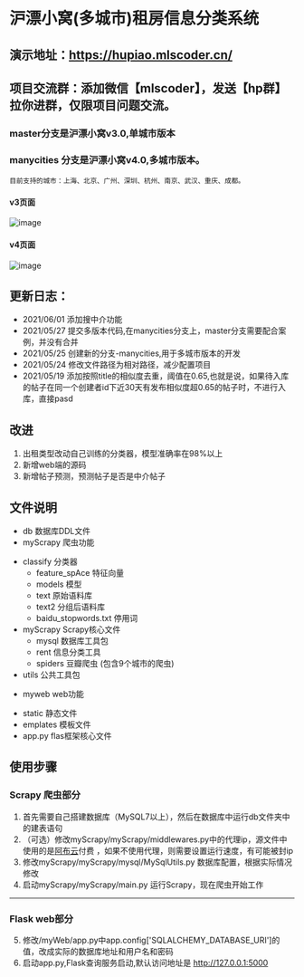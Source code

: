 
# 沪漂小窝(多城市)租房信息分类系统
## 演示地址：https://hupiao.mlscoder.cn/ 
## 项目交流群：添加微信【mlscoder】，发送【hp群】拉你进群，仅限项目问题交流。
### master分支是沪漂小窝v3.0,单城市版本
### manycities 分支是沪漂小窝v4.0,多城市版本。
    目前支持的城市：上海、北京、广州、深圳、杭州、南京、武汉、重庆、成都。
#### v3页面
![image](https://user-images.githubusercontent.com/49440936/118770069-79f9c180-b8b3-11eb-921f-d315dfc5597d.png)
#### v4页面
![image](https://user-images.githubusercontent.com/49440936/119754742-74176800-bed3-11eb-9d25-5bbb99a77c12.png)

## 更新日志：
* 2021/06/01 添加搜中介功能
* 2021/05/27 提交多版本代码,在manycities分支上，master分支需要配合案例，并没有合并
* 2021/05/25 创建新的分支-manycities,用于多城市版本的开发
* 2021/05/24 修改文件路径为相对路径，减少配置项目
* 2021/05/19 添加按照title的相似度去重，阈值在0.65,也就是说，如果待入库的帖子在同一个创建者id下近30天有发布相似度超0.65的帖子时，不进行入库，直接pasd

## 改进
1. 出租类型改动自己训练的分类器，模型准确率在98%以上
2. 新增web端的源码
3. 新增帖子预测，预测帖子是否是中介帖子

## 文件说明
- db 数据库DDL文件
- myScrapy 爬虫功能
 * classify 分类器
    * feature_spAce 特征向量
    * models 模型
    * text 原始语料库
    * text2 分组后语料库
    * baidu_stopwords.txt 停用词
 * myScrapy Scrapy核心文件
    * mysql 数据库工具包
    * rent 信息分类工具
    * spiders 豆瓣爬虫 (包含9个城市的爬虫)
 * utils 公共工具包
- myweb web功能
 * static 静态文件
 * emplates 模板文件
 * app.py flas框架核心文件

## 使用步骤
### Scrapy 爬虫部分
1. 首先需要自己搭建数据库（MySQL7以上），然后在数据库中运行db文件夹中的建表语句
2. （可选）修改myScrapy/myScrapy/middlewares.py中的代理ip，源文件中使用的是[阿布云](https://www.abuyun.com/ "阿布云")付费 ，如果不使用代理，则需要设置运行速度，有可能被封ip
3. 修改myScrapy/myScrapy/mysql/MySqlUtils.py 数据库配置，根据实际情况修改
4. 启动myScrapy/myScrapy/main.py 运行Scrapy，现在爬虫开始工作

------------
### Flask web部分

5. 修改/myWeb/app.py中app.config['SQLALCHEMY_DATABASE_URI']的值，改成实际的数据库地址和用户名和密码
6. 启动app.py,Flask查询服务启动,默认访问地址是 http://127.0.0.1:5000 

